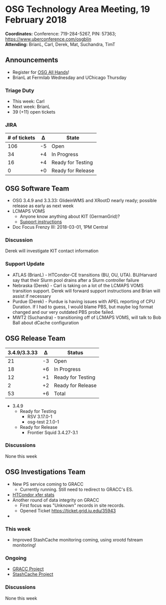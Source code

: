 # OSG Technology Area Meeting, 19 February 2018

**Coordinates:** Conference: 719-284-5267, PIN: 57363; <https://www.uberconference.com/osgblin>  
**Attending:** BrianL, Carl, Derek, Mat, Suchandra, TimT


## Announcements

-   Register for [OSG All Hands](https://opensciencegrid.github.io/all-hands/2018/)!
-   BrianL at Fermilab Wednesday and UChicago Thursday


### Triage Duty

-   This week: Carl
-   Next week: BrianL
-   39 (+11) open tickets


### JIRA

| # of tickets | &Delta; | State             |
|------------ |------- |----------------- |
| 106          | -5      | Open              |
| 34           | +4      | In Progress       |
| 16           | +4      | Ready for Testing |
| 0            | +0      | Ready for Release |


## OSG Software Team

-   OSG 3.4.9 and 3.3.33: GlideinWMS and XRootD nearly ready; possible release as early as next week
-   LCMAPS VOMS  
    -   Anyone know anything about KIT (GermanGrid)?
    -   [Support instructions](/policy/software-support/#lcmaps-voms-transition)
-   Doc Focus Frenzy III: 2018-03-01, 1PM Central


### Discussion

Derek will investigate KIT contact information


### Support Update

-   ATLAS (BrianL) - HTCondor-CE transitions (BU, OU, UTA). BU/Harvard say that their Slurm pool drains after a Slurm controller failure
-   Nebraska (Derek) - Carl is taking on a lot of the LCMAPS VOMS transition support. Derek will forward support instructions and Brian will assist if necessary
-   Purdue (Derek) - Purdue is having issues with APEL reporting of CPU Duration.  If I had to guess, I would blame PBS, but maybe log format changed and our very outdated PBS probe failed.
-   MWT2 (Suchandra) - transitioning off of LCMAPS VOMS, will talk to Bob Ball about dCache configuration

## OSG Release Team

| 3.4.9/3.3.33 | &Delta; | Status            |
|------------ |------- |----------------- |
| 21           | -3      | Open              |
| 18           | +6      | In Progress       |
| 12           | +1      | Ready for Testing |
| 2            | +2      | Ready for Release |
| 53           | +6      | Total             |

-   3.4.9
    -   Ready for Testing
        -   RSV 3.17.0-1
        -   osg-test 2.1.0-1
    -   Ready for Release
        -   Frontier Squid 3.4.27-3.1


### Discussions

None this week


## OSG Investigations Team

-   New PS service coming to GRACC  
    -   Currently running.  Still need to redirect to GRACC's ES.
-   [HTCondor xfer stats](https://gracc.opensciencegrid.org/kibana/app/kibana#/dashboard/AWC4YIw_ZzwVQT7jgpwE)  
-   Another round of data integrity on GRACC  
    -   First focus was "Unknown" records in site records.
    -   Opened Ticket https://ticket.grid.iu.edu/35943
-   

### This week
-   Improved StashCache monitoring coming, using xrootd fstream monitoring!


### Ongoing

-   [GRACC Project](https://jira.opensciencegrid.org/projects/GRACC/)
-   [StashCache Project](https://opensciencegrid.github.io/StashCache/)


### Discussions

None this week
